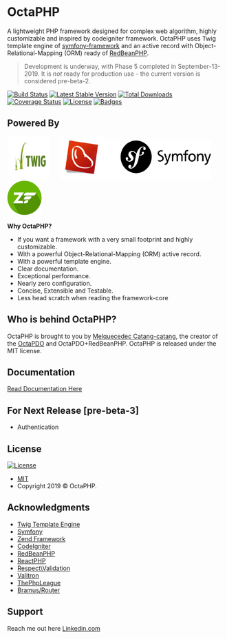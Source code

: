 # OctaPHP
A lightweight PHP framework designed for complex web algorithm, highly customizable and inspired by codeigniter framework. OctaPHP uses Twig template engine of [symfony-framework](https://twig.symfony.com/) and 
an active record with Object-Relational-Mapping (ORM) ready of [RedBeanPHP](https://redbeanphp.com/index.php).

> Development is underway, with Phase 5 completed in September-13-2019. It is *not* ready for production use - the current version is considered pre-beta-2.

[![Build Status](https://travis-ci.org/synestergates788/OctaPHP.svg?branch=master)](https://travis-ci.org/synestergates788/OctaPHP)
[![Latest Stable Version](https://poser.pugx.org/octa-php/octa-php/v/stable)](https://packagist.org/packages/octa-php/octa-php)
[![Total Downloads](https://poser.pugx.org/octa-php/octa-php/downloads)](https://packagist.org/packages/octa-php/octa-php)
[![Coverage Status](http://img.shields.io/coveralls/badges/badgerbadgerbadger.svg?style=flat-square)](https://coveralls.io/r/badges/badgerbadgerbadger)
[![License](https://poser.pugx.org/octa-php/octa-php/license)](https://packagist.org/packages/octa-php/octa-php)
[![Badges](http://img.shields.io/:badges-7/10-ff6799.svg?style=flat-square)](https://github.com/badges/badgerbadgerbadger)

## Powered By
<img src="docs-img/twig.jpg" width="100" height="100">&nbsp;&nbsp;&nbsp;&nbsp;&nbsp;&nbsp;<img src="docs-img/redbeanphp.png" width="100" height="100"><img src="docs-img/symfony.png" width="250" height="90">&nbsp;&nbsp;&nbsp;&nbsp;&nbsp;&nbsp;<img src="docs-img/zend.png" width="80" height="80">

__Why OctaPHP?__
- If you want a framework with a very small footprint and highly customizable.
- With a powerful Object-Relational-Mapping (ORM) active record.
- With a powerful template engine.
- Clear documentation.
- Exceptional performance.
- Nearly zero configuration.
- Concise, Extensible and Testable.
- Less head scratch when reading the framework-core

## Who is behind OctaPHP?
OctaPHP is brought to you by [Melquecedec Catang-catang](https://www.linkedin.com/in/melquecedec-catang-catang), the creator of the [OctaPDO](https://github.com/synestergates788/OctaPDO) and OctaPDO+RedBeanPHP. OctaPHP is released under the MIT license. 

## Documentation
[Read Documentation Here](https://synestergates788.github.io/octaphp.github.io/)

## For Next Release [pre-beta-3]
* Authentication

## License
[![License](http://img.shields.io/:license-mit-blue.svg?style=flat-square)](http://badges.mit-license.org)
- [MIT](LICENSE.md)
- Copyright 2019 © OctaPHP.

## Acknowledgments
* [Twig Template Engine](https://twig.symfony.com/)
* [Symfony](https://twig.symfony.com/)
* [Zend Framework](https://framework.zend.com/)
* [CodeIgniter](https://www.codeigniter.com/)
* [RedBeanPHP](https://redbeanphp.com/index.php)
* [ReactPHP](https://reactphp.org/)
* [Respect\Validation](https://respect-validation.readthedocs.io)
* [Valitron](https://github.com/vlucas/valitron)
* [ThePhpLeague](https://thephpleague.com/)
* [Bramus/Router](https://github.com/bramus/router)

## Support
Reach me out here [Linkedin.com](https://www.linkedin.com/in/melquecedec-catang-catang)